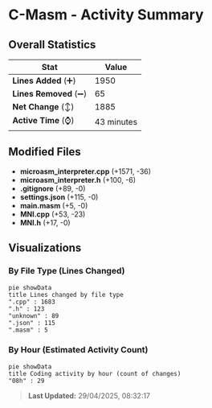 # C-Masm - Activity Summary 

## Overall Statistics

| Stat                   | Value                                                             |
| ---------------------- | ----------------------------------------------------------------- |
| **Lines Added** (➕)   | 1950                                          |
| **Lines Removed** (➖) | 65                                        |
| **Net Change** (↕)    | 1885                |
| **Active Time** (⌚)   | 43 minutes |


## Modified Files
- **microasm_interpreter.cpp** (+1571, -36)
- **microasm_interpreter.h** (+100, -6)
- **.gitignore** (+89, -0)
- **settings.json** (+115, -0)
- **main.masm** (+5, -0)
- **MNI.cpp** (+53, -23)
- **MNI.h** (+17, -0)

## Visualizations

### By File Type (Lines Changed)

```mermaid
pie showData
title Lines changed by file type
".cpp" : 1683
".h" : 123
"unknown" : 89
".json" : 115
".masm" : 5
```

### By Hour (Estimated Activity Count)

```mermaid
pie showData
title Coding activity by hour (count of changes)
"08h" : 29
```


> **Last Updated:** 29/04/2025, 08:32:17